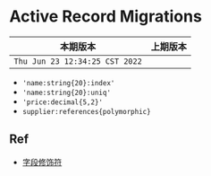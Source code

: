 # Active Record Migrations

|本期版本|上期版本 
|:---:|:---:
`Thu Jun 23 12:34:25 CST 2022` |



* `'name:string{20}:index'`
* `'name:string{20}:uniq'`
* `'price:decimal{5,2}'`
* `supplier:references{polymorphic}`






## Ref

* [字段修饰符](https://guides.rubyonrails.org/active_record_migrations.html#column-modifiers)